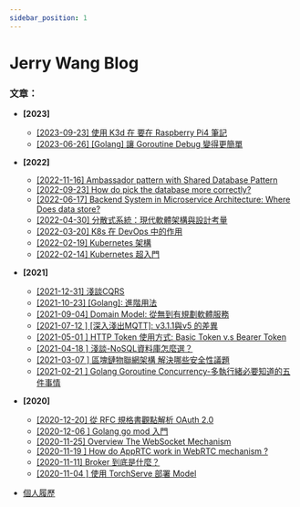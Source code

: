 ```yaml
---
sidebar_position: 1
---
```

# Jerry Wang Blog

### 文章：

* **\[2023]**
  * [\[2023-09-23\] 使用 K3d 在 要在 Raspberry Pi4 筆記](https://wangs.cloud/docs/k8s/2023.09.17.raspberry_pi_with_k3d)
  * [\[2023-06-26\] \[Golang\] 讓 Goroutine Debug 變得更簡單](https://wangs.cloud/docs/golang/2023.06.26.let_goroutine_debug_easy)
* **\[2022]**
  * [\[2022-11-16\] Ambassador pattern with Shared Database Pattern](https://wangs.cloud/docs/patterns/2022.11.16.ambassador_pattern)
  * [\[2022-09-23\] How do pick the database more correctly?](https://wangs.cloud/docs/database/2022.09.23.how_pick_database)
  * [\[2022-06-17\] Backend System in Microservice Architecture: Where Does data store?](https://wangs.cloud/docs/patterns/2022.06.17.how_microservice_data_store)
  * [\[2022-04-30\] 分散式系統：現代軟體架構與設計考量](https://wangs.cloud/docs/k8s/2022.04.30.distribution_forces)
  * [\[2022-03-20\] K8s 在 DevOps 中的作用](https://wangs.cloud/docs/k8s/2022.03.20.k8s.devops)
  * [\[2022-02-19\] Kubernetes 架構](https://wangs.cloud/docs/k8s/2022.02.19.k8s_structure)
  * [\[2022-02-14\] Kubernetes 超入門](https://wangs.cloud/docs/k8s/2022.02.14.shorttalk_k8s)
* **\[2021]**
  * [\[2021-12-31\] 淺談CQRS](https://wangs.cloud/docs/patterns/2021.12.31.cqrs)
  * [\[2021-10-23\] \[Golang\]: 進階用法](https://wangs.cloud/docs/golang/2021.10.23.advance_golang)[ ](https://wangs.cloud/docs/golang/2021.10.23.advance_golang)
  * [\[2021-09-04\] Domain Model: 從無到有規劃軟體服務](https://wangs.cloud/docs/patterns/2021.09.04.from_mod_to_structure)
  * [\[2021-07-12 \] \[深入淺出MQTT\]: v3.1.1與v5 的差異](https://wangs.cloud/docs/broker/2021.07.12.mqtt5_vs_3)
  * [\[2021-05-01 \] HTTP Token 使用方式: Basic Token v.s Bearer Token](https://wangs.cloud/docs/security/2021.05.01.different_from_bearer_and_basic_token)
  * [\[2021-04-18 \] 淺談-NoSQL資料庫怎麼選？](https://wangs.cloud/docs/database/2021.04.18.smalltalk_nosql)
  * [\[2021-03-07 \] 區塊鏈物聯網架構 解決哪些安全性議題](https://wangs.cloud/docs/blockchain/2021.03.07.blockchain_issues)
  * [\[2021-02-21 \] Golang Goroutine Concurrency-多執行緒必要知道的五件事情](https://wangs.cloud/docs/golang/2021.02.21.goroutine_tutorial)
*   **\[2020]**

    * [\[2020-12-20\]  從 RFC 規格書觀點解析 OAuth 2.0](https://wangs.cloud/docs/security/2020.12.20.auth_2_tutorial)
    * [\[2020-12-06 \] Golang go mod 入門](https://wangs.cloud/docs/golang/2020.12.06.go_mod_tutorial)
    * [\[2020-11-25\]  Overview The WebSocket Mechanism](https://wangs.cloud/docs/http/2020.11.25.overview_the_websocket_mechanism)
    * [\[2020-11-19 \] How do AppRTC work in WebRTC mechanism ?](https://wangs.cloud/docs/web_rtc/2020.11.19.apprtc_tutorial)
    * [\[2020-11-11\]  Broker 到底是什麼？](https://wangs.cloud/docs/broker/2020.11.11.what_is_broker)
    * [\[2020-11-04 \] 使用 TorchServe 部署 Model](https://wangs.cloud/docs/torch/2020.11.04.torch_server_tutorial)

* [個人履歷](https://docs.google.com/document/d/1M2ZVkZFf6VVQTJJCwg4640-qEo5FaAnqoMf3gm28W9o/edit?usp=sharing)
